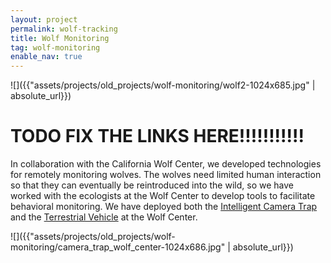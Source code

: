 ```yaml
---
layout: project
permalink: wolf-tracking
title: Wolf Monitoring
tag: wolf-monitoring
enable_nav: true
---
```

![]({{"assets/projects/old_projects/wolf-monitoring/wolf2-1024x685.jpg" | absolute_url}})


# TODO FIX THE LINKS HERE!!!!!!!!!!!
In collaboration with the California Wolf Center, we developed technologies for remotely monitoring wolves. The wolves need limited human interaction so that they can eventually be reintroduced into the wild, so we have worked with the ecologists at the Wolf Center to develop tools to facilitate behavioral monitoring. We have deployed both the <a href="https://e4e.ucsd.edu/intelligent-camera-trap">Intelligent Camera Trap</a> and the <a href="https://e4e.ucsd.edu/terrestrial-vehicle">Terrestrial Vehicle</a> at the Wolf Center.

![]({{"assets/projects/old_projects/wolf-monitoring/camera_trap_wolf_center-1024x686.jpg" | absolute_url}})



<!-- ![]({{"assets/projects/old_projects/wolf-monitoring/ucsdlogo_tiny.png" | absolute_url}})

![]({{"assets/projects/old_projects/wolf-monitoring/nsf_logo_tiny.png" | absolute_url}})

![]({{"assets/projects/old_projects/wolf-monitoring/qi_logo_tiny.png" | absolute_url}})

![]({{"assets/projects/old_projects/wolf-monitoring/natgeo_logo_tiny.png" | absolute_url}})

![]({{"assets/projects/old_projects/wolf-monitoring/BlueRobotics-e1467869361673.png" | absolute_url}})

![]({{"assets/projects/old_projects/wolf-monitoring/intel_logo_tiny.png" | absolute_url}})

![]({{"assets/projects/old_projects/wolf-monitoring/ubnt_logo_tiny.png" | absolute_url}})

![]({{"assets/projects/old_projects/wolf-monitoring/occipital-white-logo.png" | absolute_url}})   -->